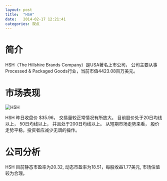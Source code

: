 ```yaml
---
layout: post
title:  "HSH"
date:   2014-02-17 12:21:41
categories: 观点
---
```


# 简介
HSH（The Hillshire Brands Company）是USA著名上市公司，
公司主要从事Processed & Packaged Goods行业，当前市值4423.08百万美元。

# 市场表现

![HSH](http://finviz.com/chart.ashx?t=HSH&ty=c&ta=1&p=d&s=l)

HSH 昨日收盘价 $35.96，
交易量较正常情况有所放大。
目前股价处于20日均线以上，
50日均线以上，
并且处于200日均线以上。
从短期市场走势来看，
股价走势平稳，投资者应减少无谓的操作。

# 公司分析
HSH 目前静态市盈率为20.32, 动态市盈率为18.51，每股收益1.77美元,
市场估值较为合理。
